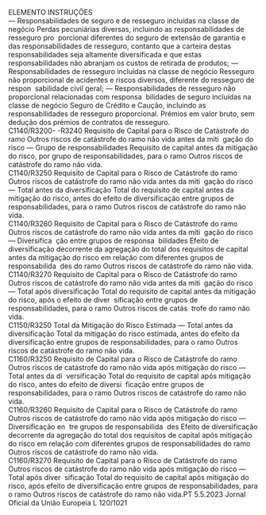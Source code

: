  
ELEMENTO  INSTRUÇÕES  
— Responsabilidades de seguro e de resseguro incluídas na classe de negócio 
Perdas pecuniárias diversas, incluindo as responsabilidades de resseguro pro ­
porcional diferentes do seguro de extensão de garantia e das responsabilidades 
de resseguro, contanto que a carteira destas responsabilidades seja altamente 
diversificada e que estas responsabilidades não abranjam os custos de retirada 
de produtos; 
— Responsabilidades de resseguro incluídas na classe de negócio Resseguro não 
proporcional de acidentes e riscos diversos, diferente do resseguro de respon ­
sabilidade civil geral; 
— Responsabilidades de resseguro não proporcional relacionadas com responsa ­
bilidades de seguro incluídas na classe de negócio Seguro de Crédito e Caução, 
incluindo as responsabilidades de resseguro proporcional. 
Prémios em valor bruto, sem dedução dos prémios de contratos de resseguro.  
C1140/R3200- 
-R3240  Requisito de Capital para o 
Risco de Catástrofe do ramo 
Outros riscos de catástrofe do 
ramo não vida antes da miti ­
gação do risco — Grupo de 
responsabilidades  Requisito de capital antes da mitigação do risco, por grupo de responsabilidades, 
para o ramo Outros riscos de catástrofe do ramo não vida.  
C1140/R3250  Requisito de Capital para o 
Risco de Catástrofe do ramo 
Outros riscos de catástrofe do 
ramo não vida antes da miti ­
gação do risco — Total antes 
da diversificação  Total do requisito de capital antes da mitigação do risco, antes do efeito de 
diversificação entre grupos de responsabilidades, para o ramo Outros riscos de 
catástrofe do ramo não vida.  
C1140/R3260  Requisito de Capital para o 
Risco de Catástrofe do ramo 
Outros riscos de catástrofe do 
ramo não vida antes da miti ­
gação do risco — Diversifica ­
ção entre grupos de responsa ­
bilidades  Efeito de diversificação decorrente da agregação do total dos requisitos de capital 
antes da mitigação do risco em relação com diferentes grupos de responsabilida ­
des do ramo Outros riscos de catástrofe do ramo não vida.  
C1140/R3270  Requisito de Capital para o 
Risco de Catástrofe do ramo 
Outros riscos de catástrofe do 
ramo não vida antes da miti ­
gação do risco — Total após 
diversificação  Total do requisito de capital antes da mitigação do risco, após o efeito de diver ­
sificação entre grupos de responsabilidades, para o ramo Outros riscos de catás ­
trofe do ramo não vida.  
C1150/R3250  Total da Mitigação do Risco 
Estimada — Total antes da 
diversificação  Total da mitigação do risco estimada, antes do efeito da diversificação entre 
grupos de responsabilidades, para o ramo Outros riscos de catástrofe do ramo 
não vida.  
C1160/R3250  Requisito de Capital para o 
Risco de Catástrofe do ramo 
Outros riscos de catástrofe do 
ramo não vida após mitigação 
do risco — Total antes da di ­
versificação  Total do requisito de capital após mitigação do risco, antes do efeito de diversi ­
ficação entre grupos de responsabilidades, para o ramo Outros riscos de catástrofe 
do ramo não vida.  
C1160/R3260  Requisito de Capital para o 
Risco de Catástrofe do ramo 
Outros riscos de catástrofe do 
ramo não vida após mitigação 
do risco — Diversificação en ­
tre grupos de responsabilida ­
des  Efeito de diversificação decorrente da agregação do total dos requisitos de capital 
após mitigação do risco em relação com diferentes grupos de responsabilidades do 
ramo Outros riscos de catástrofe do ramo não vida.  
C1160/R3270  Requisito de Capital para o 
Risco de Catástrofe do ramo 
Outros riscos de catástrofe do 
ramo não vida após mitigação 
do risco — Total após diver ­
sificação  Total do requisito de capital após mitigação do risco, após efeito de diversificação 
entre grupos de responsabilidades, para o ramo Outros riscos de catástrofe do 
ramo não vida.PT  5.5.2023 Jornal Oficial da União Europeia L 120/1021
